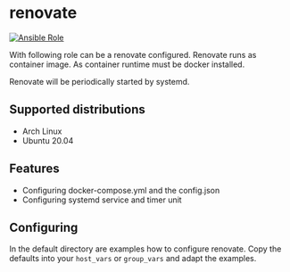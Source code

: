 # renovate

[![Ansible Role](https://img.shields.io/ansible/role/d/58986)](https://galaxy.ansible.com/volker_raschek/renovate)

With following role can be a renovate configured. Renovate runs as container
image. As container runtime must be docker installed.

Renovate will be periodically started by systemd.

## Supported distributions

- Arch Linux
- Ubuntu 20.04

## Features

- Configuring docker-compose.yml and the config.json
- Configuring systemd service and timer unit

## Configuring

In the default directory are examples how to configure renovate. Copy the
defaults into your `host_vars` or `group_vars` and adapt the examples.
